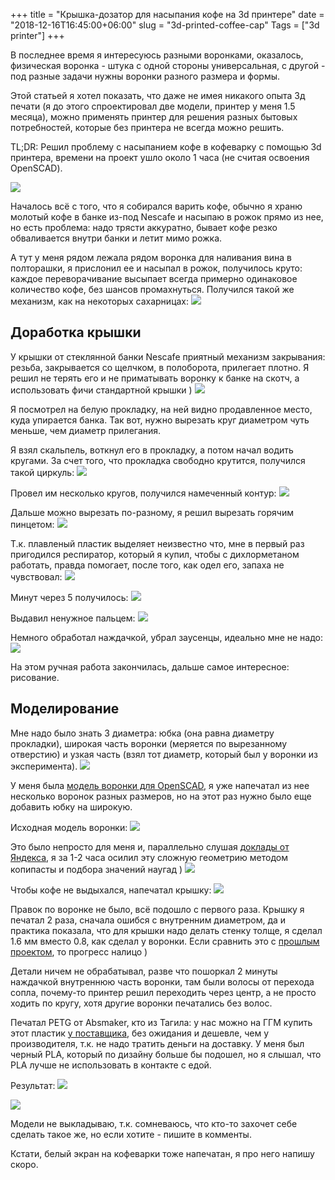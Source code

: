 +++
title = "Крышка-дозатор для насыпания кофе на 3d принтере"
date = "2018-12-16T16:45:00+06:00"
slug = "3d-printed-coffee-cap"
Tags = ["3d printer"]
+++

В последнее время я интересуюсь разными воронками, оказалось, физическая воронка - штука с одной стороны универсальная, с другой - под разные задачи нужны воронки разного размера и формы.

Этой статьей я хотел показать, что даже не имея никакого опыта 3д печати (я до этого спроектировал две модели, принтер у меня 1.5 месяца), можно применять принтер для решения разных бытовых потребностей, которые без принтера не всегда можно решить.

TL;DR: Решил проблему с насыпанием кофе в кофеварку с помощью 3d принтера, времени на проект ушло около 1 часа (не считая освоения OpenSCAD).

<img src="https://lh3.googleusercontent.com/8AHAl0xgWUvr359m_eFOmpWy2HBtXnSL2vP1_VC7UI0abjlHIezz8lsqeiVfWnO6GRsHEJwQjua7ZZgWsKvQpHWNtLf3JGfZVnqZ2sTC5BMW_VazxPRl--pGuhGQkmW3LKtAwwUUTGjRyVUsxGjpZsEvKmi9SoMtxgBq-pD-el-5122_B51HQ4225bZ8QEbblK1KdSfnmfyNjRVefvWe5FC_N3ybzdMIBJLmQRtCWii0-hGL5hERvS2sz1xPCITIlGcaaDgDovghUXb4fi1H2DC8J9lDUliV56wPNVzE-xpeQVtb4IvRXi25lqwbp8B_s13yObqot-i2qwx5sV8EBt90fXf8spe7k_RfW79_Tefe9c8M1bq5uGTPmbPKCAXaUnWHHnmqllbp3H39HBF3IHN_M2brgcgiE_OhJlGsSLRcoe1pvAJNeQL2ANHLL72XWkDXolvgF3wU6TFDG9Ycmfo6kn_r7XJdb9M3CoSQZNE-X0Z_66TWHVcDxmRCGKo7hcbduIyg04__ditwSy3o-ogviGfYSVG_HkSqyE5dEzv8d9FUR--9CkME8B7FRz4kpA2KCi-viEFqoakG0RpfFiRez8qcKPEEJqLFwbIVq-ULQgT6BhuGaQBcXrOWu8pG_KUi370M6V_AeyQr4miIUYDhdT9Earhi_cTKSBvbusjAV1bGgGGhnL0UoOR8Oo1HLEzUdm71B4YZlNNKaA=w1474-h1106-no" />
<!--more-->

Началось всё с того, что я собирался варить кофе, обычно я храню молотый кофе в банке из-под Nescafe и насыпаю в рожок прямо из нее, но есть проблема: надо трясти аккуратно, бывает кофе резко обваливается внутри банки и летит мимо рожка.

А тут у меня рядом лежала рядом воронка для наливания вина в полторашки, я прислонил ее и насыпал в рожок, получилось круто: каждое переворачивание высыпает всегда примерно одинаковое количество кофе, без шансов промахнуться. Получился такой же механизм, как на некоторых сахарницах:
<img src="https://lh3.googleusercontent.com/TnNLxwIkDM3zPWr8Niaj0bWUSkRy-o1PxZlKfVEKmNeAM0xQzKpIFUlw5_Pb7kHZ49gl_x9QxWgZ_78_sg1ZSDGl8O-UjCGGWqW1R1xVJgxVAKRxA1NSE7PCt8JMW0BFI3C8COqVdtkt50ECaXpN1l8mNRn_eRfN1KVWzAwrCSgzcaFZJ2elKDyxydXu8uANsZjwWQaMRmNLKJtQMWjSR6VyGH2RLKBEfuDCExSlfpoV8qZpGvvCfJz1b2NQBHtyjC28IGti_ssyAK_LX7NO4dQht-CUk4Uh2YY2Hrku4Yk12koah14U6ZyOLlRwOwNhOql84K4oRzJ2caKO3WcbTpQ1M4mSrTK6MUjzhIS7jZ6uRCb0osuRNpG9wAAVcmc6LfD7H522JqkAZ1eH2a9XA3FCE2cruJk0Ck0uLBigZrc51i6hMt9-maOtCCpNUYzbOVi_qyZB-jE5Vch_qhzRmfQln-Pn5ISwlV2HFZDu-c7HvxoDnXxjQ9VNXXktz-2Kzz9uOmRcNUSVIbQB3GzcZYaHov9QrNKIgLk3qlxeTrDXtQpbNS3SK5anrKd4jn9sOuzkQXtFH2JZpx3H9YTHtpzZxXGDhYOUDVY579MpLKEW2e9ohs_H5xrIiizb2XsE3nUd8ABg-wQ2KOz0d92I4QBreHULyfX8BIpwMVpYD9TBIS3PREVNbSqnpnWY5zS9H3M-yc-ON_1cwCyROw=s1334-no"/>


## Доработка крышки

У крышки от стеклянной банки Nescafe приятный механизм закрывания: резьба, закрывается со щелчком, в полоборота, прилегает плотно.
Я решил не терять его и не приматывать воронку к банке на скотч, а использовать фичи стандартной крышки )
<img src="https://lh3.googleusercontent.com/WTt8iBxds_RuYN_7kNCrym2f0h-0P1xT_LBcpdPPUbtnuxG1uMC64utpId1Kgc6PusgWpJhTJGx7Q1IHdV8VLTA667pdpFomacaB086deuE9DhcPylze__EP9C_rkk8hrw6pU6Oj86SvAdbMlg6OvUE_L5FMpNHEraPyDalUu0llLYyyYbhGz54lbJMAvkl8S_y9Yr5pt4mVNGf-Htf63s5vCJTbNb8SPahY2k7Tpzuzd0QSQmvjedKPUxQu5tsZf_wrSaiM0rg1XdSnamxE2SWeJgMEnMTyensawDE2-MmcPascsFkQjU7WDw_xV5l2rmK0vTH3sZVHHYPjzVnMcEgWhYcGwpm089zYD4JLMkW-lbPYu_6lxOK9MVut5F6Au0tUpM_zjj9t-fVSJSBTxiOTxZgIhsCB-TIMYSoWe4ALOz5DzG5CaYpODbcxK0zRIWuGMYky79eWlKQfBjomp8ifux5mfz39_2BLMeosGqvyTlP7M27M60miJ40xByGLV_dq2hnGzsgH3FJ2lEKTdznVzJlS5L-OraYF7KTEmV4rA1xKJj7m39ldrmJ9zdoMCTVHL0EqWCZWaiJeYEIp2ipleuEc-rvwAm5PfuEH5MCTnVkMq5a9BeM-DfN6IRY1wqjOeJaSgMClvkgdT8RmdzGEojagEItQy_dvJ3n-HpFQMfxyUR6PGZ-sZkHCelu22hv_fYqnMmN53SawHw=w1001-h1334-no"/>

Я посмотрел на белую прокладку, на ней видно продавленное место, куда упирается банка. Так вот, нужно вырезать круг диаметром чуть меньше, чем диаметр прилегания.

Я взял скальпель, воткнул его в прокладку, а потом начал водить кругами. За счет того, что прокладка свободно крутится, получился такой циркуль:
<img src="https://lh3.googleusercontent.com/PSC7jgLUFQOXvnKBRZpgaY5QLIfTgA3_1mRTt6J2jVkadUnfhLE5NxaSP6IcPp2YI8a8JfDusfuRUV6xVmSU3lcl9XilmIqqx-1MbWmVH1_rVR9WQMHqw7CMDiDxGxFL60iEoGYKK25SaH5Bl2f6QIZdXGNOq4GoLss35kXS5HFjL4WSK9MOwrCP1rVkWlKejC6NPqZBVb4FhfoiYSYzd9DJoIWFdNzR7PIa_JVdDu2Ar5DE-IBy21oRdbaVdcmWf-F2Md5MRXGGxIRFYwBechHMbzeB_1irJQ2IJgblZnsytMwHH-XfVfloCEUBkQ_s6JAcZrzHCJu7mEqCxSaJuMYu3FYDpfIAwDGz_UqUg5B_Vp5RdlNkSTh_mSBo2mEvokRTRWBj7lOE2nkoFTx9-DZl4709YEuvf38bdJ-x4uBlTsC1QHmUkS0IUMcZL4fVCkHVXz06ca1JmalNBhVcudz2WuEqon8pqzKdlmi5SkY6WWKO-MBFx3Gxo2XeM2VXWQH8hKrhquG-JLqmX8aeLYKhOvPm0icArnnNY-LuFao8lD3F8y6FgY-ek4yEEyCnE0o-xdveB8-aBI4kHWuKJn0B2_m3cKS__FwaP3PyThzeUypT2GWGtM8h49owse8Keyx3fwbPdlJbWloiQ9ebvDUMzsYIa9ZYqHHRW7-eqS7dX3iwsS-uPPb0pGPFTJnLTK2FS_eLJJFVJFU29A=w1001-h1334-no"/>

Провел им несколько кругов, получился намеченный контур:
<img src="https://lh3.googleusercontent.com/GurU933XGXeH_yt-v2-2pFclQov16aOj52g7mzzpg2rYFGmoEdTkjHqvTx_NXSo7WyU6ZeP-KlhmuWfTJnD7Sm0qayZuugONKrjVkhbztXP9a62Kwerv9r5YmOfHKC_yhpjeBhR-ePYYtAE7nffMhYM6Hx0NLG4NCLz9bpSL7MJla0i6I5GYL7XAR47soTbURhiK_vJMT6Vpj79hUzm6VeJdutzjKiaU63cxTZADGmi6V_99jyMHQhjFYWf1SRhFA4Dg8-Px9Xi0Gym4Z1U88gyY8ZZMLM4tNRFflPEuczX5jfhzin5FTCbuOc3RqaovzsWeZxfxnfxBh4QhubFrRKLalCfcfwsn-KGLLES__nhBbNk3N9m9NgCoGRZwh55zNPp0wDWhswPANgyJamrHgNp3jwZaUrze8-La7__GWmXNoff0sPi-6Du_oYwyCDsz-5xQj2pyvZQVYbo2i4E4t7A4A3mnn9KdrOoIslXLouAsh_fiVi-eRnKFhd4KpzHZf2KEO7gUdaaTYfgyo45FwuURUYBg28cnQCZ7uOYk2dHEShjKnXd26FfbMdY7bmlEgacTkCRZxo2_XID8a6i5sL-ARKUgcLFWM-SsHSaOhYkWYzXFHVvFA39AeQX5MqF7jZaOKslNPl34S6fLUQ3X3ipR3P5I15B-mTula8bju8YEeDqkMPpssJK-HyoTzJYspQ6G7v2fwMwB9QaXmA=w1001-h1334-no"/>

Дальше можно вырезать по-разному, я решил вырезать горячим пинцетом:
<img src="https://lh3.googleusercontent.com/NzokTsS0b05MNicQkvcSzcMooOLLZOtt5MnYdtyJVUMC6cZgVtDNSmDqvSOW586RB2j1my8vX_6vanta_nuIC41wM-ReJm7_aM_qY56GKBDBdR3WpGMtAnEfryJ1TJ4uEK-1ERqpRQeTfvVVGM80H-LE_qpmEA6Z5fd3bcWKwPthAr0swMWhg38JbCAU5TMGv2igR0VWff7IUgGc1KyNDRIRdTxKgT6Lcvrm9o9uZRm8iuCtNRQRUPSlj38dvTcB-izdGG7Q5eoWY6oZ70d6C_z4eJ4t957Wmm3zYHHKHUoncJglePvjx_v5dD_iOErKnfChdVGkDz_p-UIZqo5FIOhEvUG3f-8I3Af_A-2mUlRK3dE20JInB1RaxUAZ5FSlKhAZLa9TCqR1AdVTAoUysQmwAZgRgIxWmLLAbCMMRcsF3PqO5E_663XbJ8mseGy98TdDnQHATMEQPFbUiJoWpMdMvE5JJ6u-E3ZBiQJjLdPEx2NRYi-Tp47IGWAkBUh_rw7QHjGuh4vo_BfbDimxNWSGyszvx9sKx0e3HId7uzcpS4jr-_7wOBUkCQaxmowc9ph7oebtOieaMiIgjXhbn6mVfCJydRctTByx4dm0QgOn4ohK1180tfWpeg8mm6BootGB1eLFZrYfFIYn9NnVHlKzQQYbEUA-T4su_q0Xm-Ch6sYo12Cnd73i5tVuycU_b470PeMa2J5P2f2P5Q=w1474-h1106-no"/>

Т.к. плавленый пластик выделяет неизвестно что, мне в первый раз пригодился респиратор, который я купил, чтобы с дихлорметаном работать, правда помогает, после того, как одел его, запаха не чувствовал:
<img src="https://lh3.googleusercontent.com/UO9eMMLDoF96wNFhhgt52mgFO9SpoQ5dlm2v0XXpgZRydnq0-VfILVCLWeyIR6qwJOE9tLOtTzQWdK7kQphXitC35EPJBw-7Wd9Q5pyJOKpztQRZTML5unOJ_Kf1EwBNePFqzM-JiIjYJphiNg1wqRr5OV1VfaC5_vQmMvhvgRumwjeKU98gycdjjwi7ma88ot2pByWztIiPZC9MaFoNRp05-zRjjBPvNAadI_3Mmusji71Almz2TpFxVB5gwXsbPgXGszDu43vg4cfVKGIPMdgywEYC9Vyp3p3u63yToKwElHkCcQ5FN-YyD7M2UcgQQLcIPNqVcIw6GXkqLS2lxOs86Iy0IkHITBe9GljEWIIrM8bJ6TlQaeAoEtphw0ItPgQYdTqFu5IG2d-h-as9bg9hIrEfvTFKI1qVbv4bmFNFRLrPZUeNx0Mgqyt8S3VNSxjw9yYEckOraAeS96iInSUhuKgq_aGAEWKnO9I0EHD6F5iy3XYeXjJYuYO9BgvrBsv06z5Za6kufsUjUuwIeemQ0ELnmM9qEmaBXxgJMxgRUE8DSRscirXQY7lhvsFSMV9dQk9Md1ZqTndfY9j1EU0dhzfOLAUlChvfYoFHE8gRIvOxjRSGXJ8ffeYw-4clJcyJXHT5DYJfkV1DZL82QjyoeOs22VEBsgXrSSz0coWBJroeu67QApQf4PSE6qa1SyhqiVso1IrUayO5jA=w999-h1334-no"/>

Минут через 5 получилось:
<img src="https://lh3.googleusercontent.com/LECYPtsoa-taE7s8lHZvUP8rc-Z_ltPipzGYDPeBeMzxLOrONsVflKeXGELhAe-9IKfsGfExjkhHjrR0PGqpjQTCMAX0fce6GBcPEJo-cxIVG70u6YBz5bolrbYlAMz7y1BVYgseb8BT_mYNL8y5zOSeKFzEvpChYGEMu0Dy6bWpUF6flnQXwkpllyUB7DZafGXMXA1TyDhMCH_2IdQ7LSuFWpsdwXmvfJfghA2vvPH-USj7c-TWL4ekCFxnBdKxevxhXs9tmknP63g6IBPRSKfc_Q_Uyt1-19OXEcGfxNp-jobK5FJfXtvtNWcDdQaMBiWw9KIZ8yWiDyFQMF6W5Hh2yyKioF62noTPibiQzJ-Lb1AkwajFSaTDS4HYGDL2Ilv09VPJYIlUuRQayhn8GX2IPorOUjMI8fN0s_sBil3t5HfsVNa0BPMYCApK_bAPa25PwvDCmRixjlg6H1wc9J3VbPTwpUdHMJuPtgbo7unv4Pb9ygjel34Bu3MU2Iv6OZIlwdrtPiLwoynRwIVSDgIQ-ByLVMjpXgyZPmYTCCLBBU7mlD0BxXYHsO7ekl9Ldb-RQ_7GY9hkuuccbQ3MmuLsm_d2c0e4xb6LEYqwKZenb4sbKjY6QIh9DP2VIl6MS74tYD_nmBMvQTt-z7GlBSHpJ7iNalmebf45PZOI4dEiPApVLlQOURBoDKvxO4rD_uzdOFSVXx_o0UeBQQ=w1474-h1106-no"/>

Выдавил ненужное пальцем:
<img src="https://lh3.googleusercontent.com/0F2xsPKEErWDSGUnbY1_ZAX10V8Ae8AT36sqJH3dullZ6B2atyXRU1QmRqh6t80Tdo14S5dn7keqoIdaJRzopPSOi_jfIQdRHs9zLLlT7ygRV__VcEz0zi35N7_eTyaDqvFm4RfcpS_Mdbq1SQjtl9gfVRUtz94FYWnrq5i06nOeP6RUf_8WeE2UhD1mOG4UHcAu7UWbUR_R2h3CM3WmdWBiJzFWkqiTSTJw2LDKGHPDbZ5WGieTMxII14trCuGcu4PLn8p_wbuYX-4Giuj-oXZrOB8zM5aX4NZY87DM0UcNdREdAzuLWp9I4l8GTAw2im1f7BiqwO0kaWuGofbea3XqGpX4sc9jlPEIjqstIAei41oFetfuAPERhCJpBuufQG--0pdkeOU06Spmp4DEZ23UVauow5fNZBycuYvqUEZVY7p8upB0G_9_6Vxp4Ltyb9INn6lUvhEi2V5MXtcbqUN8E9ZoQVGLRFEkw9agCkGw34WWzzphMaQ9E8SW06LthaKzshkMBwYTbkf_7qGWmdRdHr16iycU56ZA99q-krwBshFrcBjd30C8WmtL_-Z0WQcnoIFREDmQJzMhA4TBz7dwJ0f0Yl11ghgk3Ij5UoP_pLYqZqMmP28Smw4lY9Ez3UDjxNwA0pyz4v8INzAXJYCB=w1474-h1106-no"/>

Немного обработал наждачкой, убрал заусенцы, идеально мне не надо:
<img src="https://lh3.googleusercontent.com/VWKDd_9OtrXFKkIgljSqqxwGMBQD7FvxpeawR8N4af7p7mgg5U1BK_ynl4F-r5pI1Hyu1CWFUcGfZtUJlEaHwEpNZELcLawyFKq_xFYPrXaFOkAgi9om04tSMpYM7fUmvxK1lfI2rnQzfAaIUztBVmIEYhF227XkDP-Gt3cKDI3KLko5HHfkUBdGsagoMnouUzqIvttYNLPZMO3Guvf5Xb2IanwkIe75LMMAh_LFrQ_Y3psvBWMceJHFUGWQqBESwBjRImIiVkMc0dHAtfDJjbwlLMHeGjhfxMmJIAdMi_1XmQn8-NvDBrE6BU6Y1-VJfU4zX9zdhffbEq-rV2RDEem7oFA6dN2lkgyTK18q3AoQ7qR2hO0X1cTmIdEp33bZ5ZXjQBMAyEHUn_YbANd4weZ5IkI-nuXOmVzyyii2QclJY4xGw8InXT3J2CaO_Eli1H6kH_8b4L7Xg7RnycA_4UWlQu0zsgqIQ1mjNd_kkP-RDAmSd1xybutVQXpCVluUpeMmVSCxn1ufZLRmfvo7sNDe7aKwZqsBVD7kcg47Av6swgH1ift8Qm5RnN_lL4Kipp_YDMLc4lGKZdlXIe5N6aUhOoXQcQuv6bu9sKm6kvH0s62AU_320uBvVKEMKiwVORdfwTfL7MpjZ3GJEZpfXbVg1jPFv1voDQx07auG6u5VAzRh0-A_8XP6m9DyEaiCU3BmDsgJwFwFZCLgTQ=w1001-h1334-no"/>

На этом ручная работа закончилась, дальше самое интересное: рисование.

## Моделирование

Мне надо было знать 3 диаметра: юбка (она равна диаметру прокладки), широкая часть воронки (меряется по вырезанному отверстию) и узкая часть (взял тот диаметр, который был у воронки из эксперимента).
<img src="https://lh3.googleusercontent.com/JwNWuIMcXbYVPQPBDS4flSZTNiiRfsuGcwn-e4957lb1uPxLOer-NaAaHpC-RUjDTkJmDBnN61dk7c212nM2XeUn3DGh6RISkb19Dtzw5TtG3LFPcsMw2NkTWLc6y-cBIUmi6f4HefVhrZ2SZwC9btT2MKqOiMLpkpWsPk9k4ekUizvWhhgsXa_oTr5PwyB7s6_a1oxCxjW28-weA_u9wtX1r5pb4uFwK-0JyRuhZkLxKj_g-Ra1VxcC0_-orM_H1CT-UxgvvFmmGldkBNpOUtApUY_-ZSugzansmBudvELGYKLOfq7ONUHq7wrTp0egEkqON1bb_C8tEw2RNKpEFNrGwdindn2xl7kznT20NQlSGtXaOQQrGqwHjLlA5EP5rOtsjBpla0onCMJCQq8O6SZC6e08YithYjgkKGwPwlbqPOk5prA2IQzev_8RZtnofzvBzQsroPLXHvtSxEEG1piyB3zmKeiXigFk1ftzNtWN6WGYUoGpL7DRUnnXQrfH39RNFrp9U5UoCWvepChLszPXelfGBkM6GlVIjICoP0V68Yvr7261BBeO4WF1LujULqWxtzyqRUFcPrq0SV-R1JmITcyC3Z6870kpj9aHcqF9nRfU_Rf_KytaisHZMyfb9fNVVvYVC5E_4Kg3n9viABSKaSBbxK_JNCGrxp_3LCKfgu0GvSGYK3-Y7Lpk4kQAQLxbS8Kj58YHfwFxeg=w1474-h1106-no"/>

У меня была [модель воронки для OpenSCAD](https://www.thingiverse.com/thing:3135666),
я уже напечатал из нее несколько воронок разных размеров, но на этот раз нужно было еще добавить юбку на широкую.

Исходная модель воронки:
<img src="https://lh3.googleusercontent.com/tOFelS_AA9SDIyIecdhakNFlRdCL2Rw3c9Uhayk4I_ZEUX--0Ai9L0cZlNwvIgew7BvQp-gzHAOpmHs9cONXHBL2dQsqLztr5aV-msQ7kMTN11_COuiQ0EIPqhUNfGhxAbn9aGmrTIwZjQ_Schd76ie8NnKSnoFgKyiJFd8Gkdd_s8ihVjtAv4HFf7fINLSLVq7UWrG7BpZICtoNd7DDQTypDhsMJxNUrybAWgr07he7X8sLUxFBo3h0iV6P9ff6MLoCXnQ91wFo0ZlPbKdMXKXm_5Np7EE2jHW2sc21H8z_qqsqBLyCZNfHyDVqc0De9910MvFnWYHguFctGMmQbZJ_vbaT3CMIMix5PPm9G0RRYGx1-p4xatdnu0FktsUN8nUOqqZtfjnxuM_k2IqmjZ1bwe1FOa0Q5sS5Fm-LkhnxrihHxu3axE52NfjRZvoXkIsZvVDqWwoVO65y4sfepVaU8gjyWpYEPKFqecnXX895eFamvaolXADgI03yiJa9gE4JI8HKYU50HoA8iKSDbMWKd13PlEpG-Oana6ziNjy6efs_opeubqa7nNe3chY9bgm8_TVllXoqMTbggErC0R_zIooruQnattdVGS-GGD1gUsGQVm8O__tVXOKhd6e3bJ6ZvluFjWM6J6vFx_sESsfoqkfGD8i3U86y7nFT5htvj3uckJSX5omjzH7gIR9ruLdZa0eHdgj-aXlXpQ=w1151-h1334-no"/>

Это было непросто для меня и, параллельно слушая [доклады от Яндекса](https://www.youtube.com/watch?v=RTIrrvF1VUA), я за 1-2 часа осилил эту сложную геометрию методом копипасты и подбора значений наугад )
<img src="https://lh3.googleusercontent.com/nF7yWXTPhKAtsG-M2KlGQl3lo5DQdeTRatUJJmm-9LvA_49rEwT96Zd1o5b6W0dUhmsN4eL7VrBtaRSBEpCQmM9JfdmzxU43DsrLNEMTfXS7MY_85n3F7YTbACU4_DMpABbuayTBYntXHFp5rp6HUpAmyxPe5pQ_-WBMHwzOQ-nT6ftF8VuDIWJwBpybNZsIDyFzNRWVmB0owND8SBsmL_tu9Z3idiTmfyE-0YbyhB9myRAh4q3YbI0PxNYLM1PfwLTHEzHl0bkEDfhTBeV9sqeg3Ke4Q4nx4cX0-ut_RSdu43_b9rNRXIdkZwnBZnR1HK_mtcKfdENFKb1syfmi_lvsLygGpsAerMh12hCYrbEQ2aYvze6sL0Fh87Oe_nUZGaPdU3xWa0caywxjVi-kAPM0RNNIO2CHPWiVY-ny7aNS7v-Fv494C37BZW8eQH9_vWIDTUofqJalT5EiIbbkGfsTgpHdN-NOmVpzcNovglacmhCSufvn_Z0OdfiyMNACfHTZ08S3nqqPp9XZbyrYrkHTY988-GsuvNpYy-KyuP6NLfKmzwHh9dYXkAwXWCKiY5vWNZUBHaNU9q0j_B9nyGMNkEmXEPunhu2UA9ksgs9OpegkZxdWLo_JiK_JAmjmL74HHtNy7tsiNkaJE8XLMFS9jzphF_itQHjxaYyKGwIXUeDIn32HIsAaYeVy4szm2Qdy7eIxQbD18Sof1Q=w1150-h1334-no"/>

Чтобы кофе не выдыхался, напечатал крышку:
<img src="https://lh3.googleusercontent.com/Je4Uvd9shYnvDXfT3HL3KImg1YmQtuvUiWM-UGN79PkOyyHvzTR0rZPSAfP3rx1Iw0_uEkZOXnUqmADgd-yuqiPXQnNpEtTMmEcFbwd1VF6Go5QojD2f8lYU-sdORS3IKjSyi_T5kZJk7Z7_dv84DRzyGoGIsovV8Z1zWNUoVBzBrw-2c4SkPzTh2zlOB-ftUTeO4tSQcrubB5XI6fByHFCWr49ovF_ktXpt7jg8QS9EdJ9vlXCqYT7d2wY-v4J_3Vg_KnJrw7yGTOxNGpkQu5DUzYJ010SkgBz3nBzOYzxBj9y09ocR9RO4c6wXGQjXHfLfe2VDmeVColOiAKcjTYCDoP92YFdxdSUO9opsl4SPFyo2SCA4dVvjK4DdnqF38UIUZMK_ueOQjowvxQMCEiu2c5uVqVxNGROtFcXEaSkxLDMzgjXseZEH4fadkGgluuKV4f5mZAEIl22E0dciU_O7gmRRFzBl4hRd9zvZhrrNV9U7NUhI-Dn22XRw7CHrRYzfprMm3kZLpCccI4Z5LK1cgmd2_cb5gP4NnAiAUJFzyfkx3uCauThqcpdCDVFvOdWNU3bg8pmHWgHTx-0ujRaG31-SHIVehfEVmPwOFntBf8pqg1zfrrsC44z0-ce4tXHndMl-gnEXaVvBV84ekjhfcCvPMDqzGfE7fj2TG0az4f5EphCT5JeRNSsIkahyQg165DxQ4yqVOWf16Q=w1150-h1334-no"/>

Правок по воронке не было, всё подошло с первого раза. Крышку я печатал 2 раза, сначала ошибся с внутренним диаметром, да и практика показала, что для крышки надо делать стенку толще, я сделал 1.6 мм вместо 0.8, как сделал у воронки. Если сравнить это с [прошлым проектом](/blog/2018/11/07/3d-printed-expandable-tea-box/), то прогресс налицо )

Детали ничем не обрабатывал, разве что пошоркал 2 минуты наждачкой внутреннюю часть воронки, там были волосы от перехода сопла, почему-то принтер решил переходить через центр, а не просто ходить по кругу, хотя другие воронки печатались без волос.

Печатал PETG от Absmaker, кто из Тагила: у нас можно на ГГМ купить этот пластик [у поставщика](https://vk.com/api_3d_print), без ожидания и дешевле, чем у производителя, т.к. не надо тратить деньги на доставку. У меня был черный PLA, который по дизайну больше бы подошел, но я слышал, что PLA лучше не использовать в контакте с едой.

Результат:
<img src="https://lh3.googleusercontent.com/OOFUfvjcmqO0uZwWxnE8PTcFc3-5mYOzEVMq5Su1GQlDylUZneEwCQ5cZFhfHzonOkUV6KUWfrE8oXfoHF-1DEf_GVImAQcHCdOLoY_N1BYgLKIKdMTIGMvXPx7iyTMPj-oFdqXRbBnn5wR8gLOIDMrRiSzjb-xXUeWCHMg0iEW9HvEprOKVgxPHj7G_XIgbkvgETgsV7K5Vbi0wlrjkTAgVgt0ZlD9rGuRZukgFAznMnfkeZaJEZi-pudcYQM65r5DKTnWYX8JYrPwE5v75ob_aqQQ92MHAup2UH0U316TgrduwI2wUp5nxF5VTo5g2yxyu3vG03T0iz6tkQxNhi9-TG6V2HEGjpGwFAB3T4m2M2AnyDJuO_VCMzuwReCNtbZxtgH1ljmorynTwEcri8TuBhB1tOvDPZlXjjjSF9bQ8pyQPAwWB32QBYfapdvKJzEZLmE24bxss_u1By5L83aD9uxa5lZvjumOHTZBF51ZHhYjHPj2wax-Etl2cVqvNaJLoj-oGcHfZN18xpkkvMk_1z2vrq1-jceNYLNASnmAuSGm2bDzgUcE71Mr88SFBRHvCnf1sX2bWoYReefMPuT-EFbORQkmoOH_9VuWCx4DJdbu7ic0b2_NQvbLVk1ab8jh4M_PKg4ygcQ1uJO1b_nzncr21Gv3fKK-ymbLR8MHLnf-IhNRKGqbJSHN6eM8yffSttAO4ILwUvAUHJQ=w1474-h1106-no" />

<img src="https://lh3.googleusercontent.com/FpwaWUPpu07RyuJ_NVuyqwdnHmSYkDoPHU8vVv2fNP4Nv320UG5C410HIUsteQhWor-EBbAwsqAcwjuvYLHr8kFi574XNAmPhkA36_HhINU06D5F9z_yepd5tub6pGyJzvqqIHdPRrVsXYEmwiC09Y36Dss3EEKJNnjjjixlga7KIUviSF8faBPW6Aav013ddB_aGaxF0wXsxpm6zcS_1PeawCkunrIGQJDmkPm_lsDoIObuyOr0bIpw9CAo_Jiu0fzGvvME1d7JNsYcqFEi3S2Y3fWBw_2yP6NrlP5nOLIq_KZYpWV9PRg5jEeMPBGtZnT4p23micPL1UiTAr4n-KqWUeee381A-L2nktpTZh6KrnTVJpAzsw2FxBwX0PKWiq_mHIYGydPng9Z63PGQpqsBrBgCA_Jeac5KTmgSER4Jgwlt51mi4UmI7PNA45QcWtnwN352HIZOyJ1rc31tKVtLUkALdte2nf4FEqucvDy-FGh_fCD9Z04uyeMRCsLVk4bh1OwHn2pv-OTWI8AaC1YiduF4tWP0yY0Cpy2P2aIRHsvn0iUs8v6noRfFA3HpgjkZmebidv7aD7rPkqTLP9yY6O3_aVEkvsGzX2jO576Xd5jLvIoNA6LIC16mppnNQfsMERiC_gCvxhWuWS3H96SS2GCeeqijt2Nm5dg5TxIUdMyz4h5cgIb8Ho7C7e2fycetBd0CtaRram502A=w1474-h1106-no"/>

Модели не выкладываю, т.к. сомневаюсь, что кто-то захочет себе сделать такое же, но если хотите - пишите в комменты.

Кстати, белый экран на кофеварки тоже напечатан, я про него напишу скоро.
